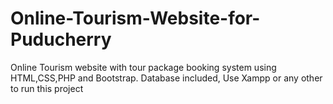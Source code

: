 # Online-Tourism-Website-for-Puducherry
Online Tourism website with tour package booking system using HTML,CSS,PHP and Bootstrap.
Database included,
Use Xampp or any other to run this project
